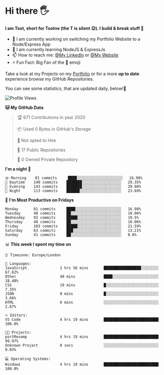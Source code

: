 # Hi there :raised_hand_with_fingers_splayed:
#### I am Tsot, short for Tsotne (the T is silent :wink:). I build & break stuff :space_invader:
- :telescope: I am currently working on switching my Portfolio Website to a Node/Express App
- :seedling: I am currently learning NodeJS & ExpressJs
- :mailbox: How to reach me: [@My LinkedIn](https://www.linkedin.com/in/tsotne-gvadzabia/) or [@My Website](https://tsotnegvadzabia.me/contact)
- :zap: Fun Fact: Big Fan of the :space_invader: emoji

Take a look at my Projects on my [Portfolio](https://tsotnegvadzabia.me/) or for a more **up to date** experience browse my GitHub Repositories.

You can see some statistics, that are updated daily, below!:space_invader:
<!--START_SECTION:waka-->
![Profile Views](http://img.shields.io/badge/Profile%20Views-40-blue)

**🐱 My GitHub Data** 

> 🏆 671 Contributions in year 2020
 > 
> 📦 Used 0 Bytes in GitHub's Storage 
 > 
> 🚫 Not opted to Hire
 > 
> 📜 17 Public Repositories 
 > 
> 🔑 0 Owned Private Repository 
 > 
**I'm a night 🦉** 

```text
🌞 Morning    81 commits     ████░░░░░░░░░░░░░░░░░░░░░   16.98% 
🌆 Daytime    140 commits    ███████░░░░░░░░░░░░░░░░░░   29.35% 
🌃 Evening    143 commits    ███████░░░░░░░░░░░░░░░░░░   29.98% 
🌙 Night      113 commits    ██████░░░░░░░░░░░░░░░░░░░   23.69%

```
📅 **I'm Most Productive on Fridays** 

```text
Monday       81 commits     ████░░░░░░░░░░░░░░░░░░░░░   16.98% 
Tuesday      48 commits     ██░░░░░░░░░░░░░░░░░░░░░░░   10.06% 
Wednesday    93 commits     █████░░░░░░░░░░░░░░░░░░░░   19.5% 
Thursday     48 commits     ██░░░░░░░░░░░░░░░░░░░░░░░   10.06% 
Friday       103 commits    █████░░░░░░░░░░░░░░░░░░░░   21.59% 
Saturday     63 commits     ███░░░░░░░░░░░░░░░░░░░░░░   13.21% 
Sunday       41 commits     ██░░░░░░░░░░░░░░░░░░░░░░░   8.6%

```


📊 **This week I spent my time on** 

```text
⌚︎ Timezone: Europe/London

💬 Languages: 
JavaScript               2 hrs 56 mins       █████████████████░░░░░░░░   67.82% 
Other                    48 mins             ████░░░░░░░░░░░░░░░░░░░░░   18.48% 
CSS                      19 mins             █░░░░░░░░░░░░░░░░░░░░░░░░   7.35% 
JSON                     9 mins              █░░░░░░░░░░░░░░░░░░░░░░░░   3.66% 
HTML                     6 mins              ░░░░░░░░░░░░░░░░░░░░░░░░░   2.67%

🔥 Editors: 
VS Code                  4 hrs 19 mins       █████████████████████████   100.0%

🐱‍💻 Projects: 
portRevamp               4 hrs 19 mins       █████████████████████████   99.97% 
Unknown Project          0 secs              ░░░░░░░░░░░░░░░░░░░░░░░░░   0.03%

💻 Operating Systems: 
Windows                  4 hrs 19 mins       █████████████████████████   100.0%

```


<!--END_SECTION:waka-->
